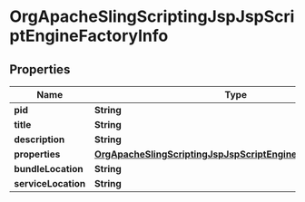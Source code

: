 
# OrgApacheSlingScriptingJspJspScriptEngineFactoryInfo

## Properties
Name | Type | Description | Notes
------------ | ------------- | ------------- | -------------
**pid** | **String** |  |  [optional]
**title** | **String** |  |  [optional]
**description** | **String** |  |  [optional]
**properties** | [**OrgApacheSlingScriptingJspJspScriptEngineFactoryProperties**](OrgApacheSlingScriptingJspJspScriptEngineFactoryProperties.md) |  |  [optional]
**bundleLocation** | **String** |  |  [optional]
**serviceLocation** | **String** |  |  [optional]



